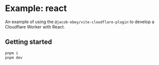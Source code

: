 # Example: react

An example of using the `@jacob-ebey/vite-cloudflare-plugin` to develop a Cloudflare Worker with React.

## Getting started

```bash
pnpm i
pnpm dev
```
